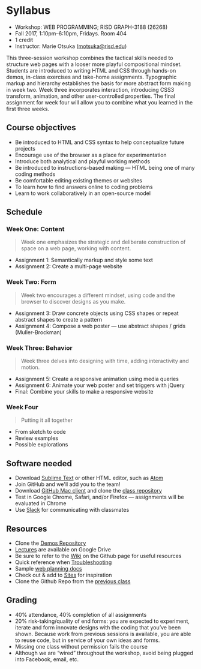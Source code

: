 # Syllabus

* Workshop: WEB PROGRAMMING; RISD GRAPH-3188 (26268)
* Fall 2017, 1:10pm–6:10pm, Fridays. Room 404
* 1 credit
* Instructor: Marie Otsuka (motsuka@risd.edu)

This three-session workshop combines the tactical skills needed to structure web pages with a looser more playful compositional mindset. Students are introduced to writing HTML and CSS through hands-on demos, in-class exercises and take-home assignments. Typographic markup and hierarchy establishes the basis for more abstract form making in week two. Week three incorporates interaction, introducing CSS3 transform, animation, and other user-controlled properties. The final assignment for week four will allow you to combine what you learned in the first three weeks.

## Course objectives
* Be introduced to HTML and CSS syntax to help conceptualize future projects
* Encourage use of the browser as a place for experimentation
* Introduce both analytical and playful working methods
* Be introduced to instructions-based making — HTML being one of many coding methods
* Be comfortable editing existing themes or websites
* To learn how to find answers online to coding problems
* Learn to work collaboratively in an open-source model

## Schedule
### Week One: Content
>Week one emphasizes the strategic and deliberate construction of space on a web page, working with content. 
* Assignment 1: Semantically markup and style some text
* Assignment 2: Create a multi-page website

### Week Two: Form
>Week two encourages a different mindset, using code and the browser to discover designs as you make.  
* Assignment 3: Draw concrete objects using CSS shapes or repeat abstract shapes to create a pattern
* Assignment 4: Compose a web poster — use abstract shapes / grids (Muller-Brockman)

### Week Three: Behavior
>Week three delves into designing with time, adding interactivity and motion.
* Assignment 5: Create a responsive animation using media queries
* Assignment 6: Animate your web poster and set triggers with jQuery
* Final: Combine your skills to make a responsive website

### Week Four
>Putting it all together
* From sketch to code
* Review examples
* Possible explorations

## Software needed
* Download [Sublime Text](https://www.sublimetext.com/3) or other HTML editor, such as [Atom](https://atom.io/)
* Join GitHub and  we'll add you to the team!
* Download [GitHub Mac client](https://desktop.github.com/) and clone the [class repository](https://github.com/risd-web/wp-fall17)
* Test in Google Chrome, Safari, and/or Firefox — assignments will be evaluated in Chrome
* Use [Slack](https://join.slack.com/t/wpfall17/shared_invite/MjM3OTUzODE5MzE1LTE1MDQ4NDYxNjgtOTg3NzM1MmI0NQ) for communicating with classmates

## Resources
* Clone the [Demos Repository]()
* [Lectures](https://drive.google.com/open?id=0B3lDDEnD7CkNOVBFdk9xX2pGams) are available on Google Drive 
* Be sure to refer to the [Wiki](https://github.com/risd-web/wp-fall17/wiki) on the Github page for useful resources
* Quick reference when [Troubleshooting](https://github.com/risd-web/wp-fall17/wiki/Common-Errors)
* Sample [web planning docs](https://drive.google.com/open?id=0B3lDDEnD7CkNc1FVQVdlYUtiLXM)
* Check out & add to [Sites](https://github.com/risd-web/wp-fall17/wiki/Sites) for inspiration
* Clone the Github Repo from the [previous class](https://github.com/risd-web/wp-spring17)

## Grading
* 40% attendance, 40% completion of all assignments
* 20% risk-taking/quality of end forms: you are expected to experiment, iterate and form innovate designs with the coding that you’ve been shown. Because work from previous sessions is available, you are able to reuse code, but in service of your own ideas and forms.
* Missing one class without permission fails the course
* Although we are “wired” throughout the workshop, avoid being plugged into Facebook, email, etc.
